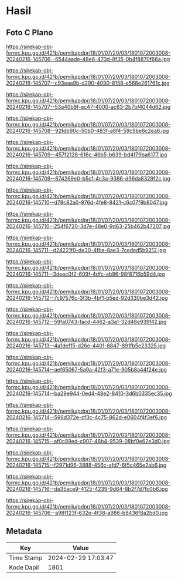 # Hasil

## Foto C Plano

https://sirekap-obj-formc.kpu.go.id/421b/pemilu/pdpr/18/01/07/20/03/1801072003008-20240216-145706--6544aade-48e6-470d-8f35-0b4f8870f66a.jpg

https://sirekap-obj-formc.kpu.go.id/421b/pemilu/pdpr/18/01/07/20/03/1801072003008-20240216-145707--c93eaa9b-d290-4090-8158-e568e261761c.jpg

https://sirekap-obj-formc.kpu.go.id/421b/pemilu/pdpr/18/01/07/20/03/1801072003008-20240216-145707--53a40b9f-ec47-4000-ac63-2b7bf4044d62.jpg

https://sirekap-obj-formc.kpu.go.id/421b/pemilu/pdpr/18/01/07/20/03/1801072003008-20240216-145708--92fdb90c-50b0-483f-a8f4-59c9be6c2ea6.jpg

https://sirekap-obj-formc.kpu.go.id/421b/pemilu/pdpr/18/01/07/20/03/1801072003008-20240216-145709--457f2128-616c-46b5-b639-bd4f79ba6177.jpg

https://sirekap-obj-formc.kpu.go.id/421b/pemilu/pdpr/18/01/07/20/03/1801072003008-20240216-145709--874269e0-b5cf-4c3a-9386-d96da8329f2c.jpg

https://sirekap-obj-formc.kpu.go.id/421b/pemilu/pdpr/18/01/07/20/03/1801072003008-20240216-145710--d78c82a0-976d-4fe8-8421-c6c07f9b8047.jpg

https://sirekap-obj-formc.kpu.go.id/421b/pemilu/pdpr/18/01/07/20/03/1801072003008-20240216-145710--254f6720-3d7e-48e0-9d63-25b462b47207.jpg

https://sirekap-obj-formc.kpu.go.id/421b/pemilu/pdpr/18/01/07/20/03/1801072003008-20240216-145711--d24221f0-de30-4fba-8ae3-7ceded5b9212.jpg

https://sirekap-obj-formc.kpu.go.id/421b/pemilu/pdpr/18/01/07/20/03/1801072003008-20240216-145711--3deec0f2-609f-4dfc-ab86-98f8716b59d4.jpg

https://sirekap-obj-formc.kpu.go.id/421b/pemilu/pdpr/18/01/07/20/03/1801072003008-20240216-145712--7c97576c-3f3b-4bf1-b5ed-92d330be3d42.jpg

https://sirekap-obj-formc.kpu.go.id/421b/pemilu/pdpr/18/01/07/20/03/1801072003008-20240216-145712--59fa0743-facd-4462-a3a1-32d48e939f42.jpg

https://sirekap-obj-formc.kpu.go.id/421b/pemilu/pdpr/18/01/07/20/03/1801072003008-20240216-145713--4a1def15-d26e-4401-8847-891fb5e23325.jpg

https://sirekap-obj-formc.kpu.go.id/421b/pemilu/pdpr/18/01/07/20/03/1801072003008-20240216-145714--aef65067-5a9a-42f3-a71e-905b8a44f24e.jpg

https://sirekap-obj-formc.kpu.go.id/421b/pemilu/pdpr/18/01/07/20/03/1801072003008-20240216-145714--ba29e944-0ed4-48e2-8410-3d6b0335ec35.jpg

https://sirekap-obj-formc.kpu.go.id/421b/pemilu/pdpr/18/01/07/20/03/1801072003008-20240216-145714--596d372e-cf3c-4c75-862d-e0604f4f3ef6.jpg

https://sirekap-obj-formc.kpu.go.id/421b/pemilu/pdpr/18/01/07/20/03/1801072003008-20240216-145715--af0c89ed-c907-48b4-9539-08bf0e62e3d0.jpg

https://sirekap-obj-formc.kpu.go.id/421b/pemilu/pdpr/18/01/07/20/03/1801072003008-20240216-145715--f2971d96-3888-456c-afd7-6f5c465e2ab6.jpg

https://sirekap-obj-formc.kpu.go.id/421b/pemilu/pdpr/18/01/07/20/03/1801072003008-20240216-145716--da35ace9-4125-4239-9d64-8b2f7d7fc0b6.jpg

https://sirekap-obj-formc.kpu.go.id/421b/pemilu/pdpr/18/01/07/20/03/1801072003008-20240216-145706--a98f123f-632e-4f38-a986-b8436f8a2bd0.jpg


## Metadata

| Key        | Value               |
| ---------- | ------------------- |
| Time Stamp | 2024-02-29 17:03:47 |
| Kode Dapil | 1801                |



